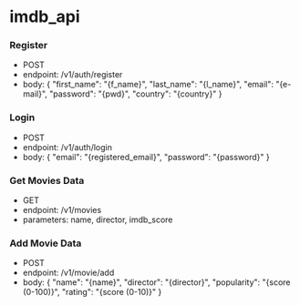 # imdb_api

### Register
* POST
* endpoint: /v1/auth/register
* body: {
            "first_name": "{f_name}",
            "last_name": "{l_name}",
            "email": "{e-mail}",
            "password": "{pwd}",
            "country": "{country}"
        }


### Login
* POST
* endpoint: /v1/auth/login
* body: {
            "email": "{registered_email}",
            "password": "{password}"
        }

### Get Movies Data
* GET
* endpoint: /v1/movies
* parameters: name, director, imdb_score


### Add Movie Data
* POST
* endpoint: /v1/movie/add
* body: {
            "name": "{name}",
            "director": "{director}",
            "popularity": "{score (0-100)}",
            "rating": "{score (0-10)}"
        }
